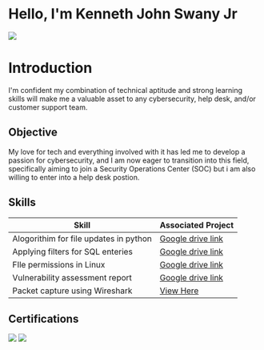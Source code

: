 # Hello, I'm Kenneth John Swany Jr
<a href="https://www.linkedin.com/in/kennethswany/"><img src="https://img.shields.io/badge/-LinkedIn-0072b1?&style=for-the-badge&logo=linkedin&logoColor=white" /></a>

# Introduction
I'm confident my combination of technical aptitude and strong learning skills will make me a valuable asset to any cybersecurity, help desk, and/or customer support team.

## Objective
My love for tech and everything involved with it has led me to develop a passion for cybersecurity, and I am now eager to transition into this field, specifically aiming to join a Security Operations Center (SOC) but i am also willing to enter into a help desk postion.

## Skills

| Skill                                         | Associated Project         |
|-----------------------------------------------|----------------------------|
| Alogorithim for file updates in python          | <a href="https://docs.google.com/document/d/1NOwt04p-MY25O0uLBpof8eZDDjdHIdlmTw-iBxLFkc0/edit?usp=drive_link">Google drive link
| Applying filters for SQL enteries | <a href="https://docs.google.com/document/d/1v1WSSLvI9H3h5RGgWBBqqUv-kndp0zhJ5HxQdQsF8Qc/edit?usp=drive_link">Google drive link</a>|
| FIle permissions in Linux         | <a href="https://docs.google.com/document/d/1v1WSSLvI9H3h5RGgWBBqqUv-kndp0zhJ5HxQdQsF8Qc/edit?usp=drive_link">Google drive link</a> |
| Vulnerability assessment report      | <a href="https://docs.google.com/document/d/1rpiVDT5Q6M7xU0Y7iNn9pgP-xEjenmKiDYzk66sbvCc/edit?usp=drive_link&resourcekey=0-sIB7mp4kYDSJ9x8nvdCtgg">Google drive link</a> |
| Packet capture using Wireshark | <a href="https://github.com/Kswany628/Wireshark-packet-capture/blob/main/README.md">View Here</a>

## Certifications
<div>
<img src="https://img.shields.io/badge/-Security%2B-FF0000?&style=for-the-badge&logo=CompTIA&logoColor=white" />
<img src="https://img.shields.io/badge/-Google%20Cybersecurity%20Certificate-4285F4?style=for-the-badge&logo=Google&logoColor=white" />    
</div>

